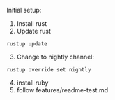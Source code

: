 Initial setup:

1. Install rust
2. Update rust
```
rustup update
```

3. Change to nightly channel:

```
rustup override set nightly
```

4. install ruby
5. follow features/readme-test.md
